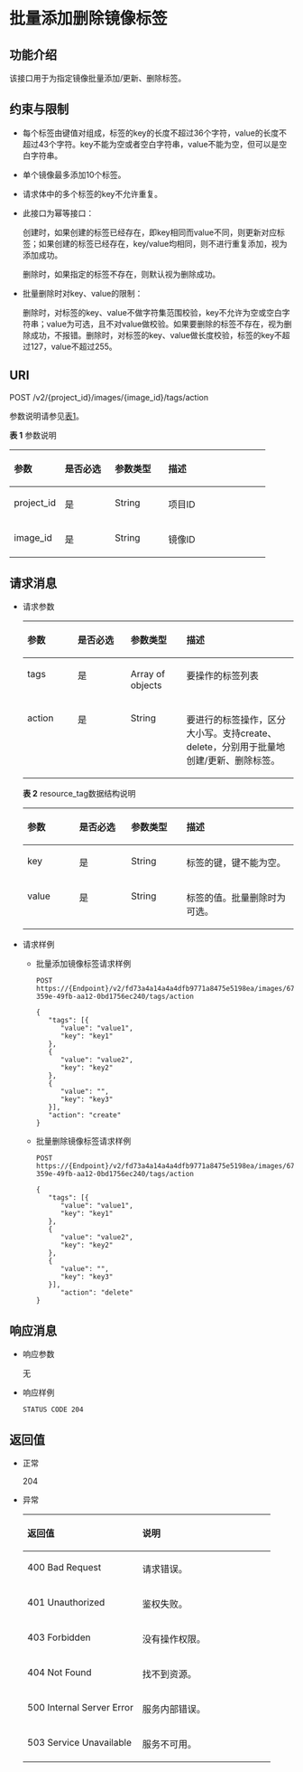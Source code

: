 # 批量添加删除镜像标签<a name="ZH-CN_TOPIC_0102682862"></a>

## 功能介绍<a name="section49664599183533"></a>

该接口用于为指定镜像批量添加/更新、删除标签。

## 约束与限制<a name="section33815340183533"></a>

-   每个标签由键值对组成，标签的key的长度不超过36个字符，value的长度不超过43个字符。key不能为空或者空白字符串，value不能为空，但可以是空白字符串。
-   单个镜像最多添加10个标签。
-   请求体中的多个标签的key不允许重复。
-   此接口为幂等接口：

    创建时，如果创建的标签已经存在，即key相同而value不同，则更新对应标签；如果创建的标签已经存在，key/value均相同，则不进行重复添加，视为添加成功。

    删除时，如果指定的标签不存在，则默认视为删除成功。


-   批量删除时对key、value的限制：

    删除时，对标签的key、value不做字符集范围校验，key不允许为空或空白字符串；value为可选，且不对value做校验。如果要删除的标签不存在，视为删除成功，不报错。删除时，对标签的key、value做长度校验，标签的key不超过127，value不超过255。


## URI<a name="section11906898183533"></a>

POST /v2/\{project\_id\}/images/\{image\_id\}/tags/action

参数说明请参见[表1](#table1543205183533)。

**表 1**  参数说明

<a name="table1543205183533"></a>
<table><thead align="left"><tr id="row928566183533"><th class="cellrowborder" valign="top" width="19.858014198580143%" id="mcps1.2.5.1.1"><p id="p8104982183533"><a name="p8104982183533"></a><a name="p8104982183533"></a>参数</p>
</th>
<th class="cellrowborder" valign="top" width="19.558044195580443%" id="mcps1.2.5.1.2"><p id="p52523778183533"><a name="p52523778183533"></a><a name="p52523778183533"></a>是否必选</p>
</th>
<th class="cellrowborder" valign="top" width="20.80791920807919%" id="mcps1.2.5.1.3"><p id="p26567651183533"><a name="p26567651183533"></a><a name="p26567651183533"></a>参数类型</p>
</th>
<th class="cellrowborder" valign="top" width="39.77602239776022%" id="mcps1.2.5.1.4"><p id="p4496161183533"><a name="p4496161183533"></a><a name="p4496161183533"></a>描述</p>
</th>
</tr>
</thead>
<tbody><tr id="row28644771183533"><td class="cellrowborder" valign="top" width="19.858014198580143%" headers="mcps1.2.5.1.1 "><p id="p38525138183533"><a name="p38525138183533"></a><a name="p38525138183533"></a>project_id</p>
</td>
<td class="cellrowborder" valign="top" width="19.558044195580443%" headers="mcps1.2.5.1.2 "><p id="p33528469183533"><a name="p33528469183533"></a><a name="p33528469183533"></a>是</p>
</td>
<td class="cellrowborder" valign="top" width="20.80791920807919%" headers="mcps1.2.5.1.3 "><p id="p31451477183533"><a name="p31451477183533"></a><a name="p31451477183533"></a>String</p>
</td>
<td class="cellrowborder" valign="top" width="39.77602239776022%" headers="mcps1.2.5.1.4 "><p id="p64541689183533"><a name="p64541689183533"></a><a name="p64541689183533"></a>项目ID</p>
</td>
</tr>
<tr id="row44004292183533"><td class="cellrowborder" valign="top" width="19.858014198580143%" headers="mcps1.2.5.1.1 "><p id="p7577914183533"><a name="p7577914183533"></a><a name="p7577914183533"></a>image_id</p>
</td>
<td class="cellrowborder" valign="top" width="19.558044195580443%" headers="mcps1.2.5.1.2 "><p id="p9831304183533"><a name="p9831304183533"></a><a name="p9831304183533"></a>是</p>
</td>
<td class="cellrowborder" valign="top" width="20.80791920807919%" headers="mcps1.2.5.1.3 "><p id="p58138199183533"><a name="p58138199183533"></a><a name="p58138199183533"></a>String</p>
</td>
<td class="cellrowborder" valign="top" width="39.77602239776022%" headers="mcps1.2.5.1.4 "><p id="p11573711183533"><a name="p11573711183533"></a><a name="p11573711183533"></a>镜像ID</p>
</td>
</tr>
</tbody>
</table>

## 请求消息<a name="section37054537183533"></a>

-   请求参数

    <a name="table46516372183533"></a>
    <table><thead align="left"><tr id="row15305774183533"><th class="cellrowborder" valign="top" width="18.558144185581448%" id="mcps1.1.5.1.1"><p id="p31808161183533"><a name="p31808161183533"></a><a name="p31808161183533"></a>参数</p>
    </th>
    <th class="cellrowborder" valign="top" width="19.588041195880415%" id="mcps1.1.5.1.2"><p id="p26324220183533"><a name="p26324220183533"></a><a name="p26324220183533"></a>是否必选</p>
    </th>
    <th class="cellrowborder" valign="top" width="20.607939206079397%" id="mcps1.1.5.1.3"><p id="p51887080183533"><a name="p51887080183533"></a><a name="p51887080183533"></a>参数类型</p>
    </th>
    <th class="cellrowborder" valign="top" width="41.24587541245876%" id="mcps1.1.5.1.4"><p id="p42103948183533"><a name="p42103948183533"></a><a name="p42103948183533"></a>描述</p>
    </th>
    </tr>
    </thead>
    <tbody><tr id="row54976657183533"><td class="cellrowborder" valign="top" width="18.558144185581448%" headers="mcps1.1.5.1.1 "><p id="p23924255183533"><a name="p23924255183533"></a><a name="p23924255183533"></a>tags</p>
    </td>
    <td class="cellrowborder" valign="top" width="19.588041195880415%" headers="mcps1.1.5.1.2 "><p id="p58816477183533"><a name="p58816477183533"></a><a name="p58816477183533"></a>是</p>
    </td>
    <td class="cellrowborder" valign="top" width="20.607939206079397%" headers="mcps1.1.5.1.3 "><p id="p66514163183533"><a name="p66514163183533"></a><a name="p66514163183533"></a>Array of objects</p>
    </td>
    <td class="cellrowborder" valign="top" width="41.24587541245876%" headers="mcps1.1.5.1.4 "><p id="p18938122183533"><a name="p18938122183533"></a><a name="p18938122183533"></a>要操作的标签列表</p>
    </td>
    </tr>
    <tr id="row36225373183533"><td class="cellrowborder" valign="top" width="18.558144185581448%" headers="mcps1.1.5.1.1 "><p id="p48574104183533"><a name="p48574104183533"></a><a name="p48574104183533"></a>action</p>
    </td>
    <td class="cellrowborder" valign="top" width="19.588041195880415%" headers="mcps1.1.5.1.2 "><p id="p42188327183533"><a name="p42188327183533"></a><a name="p42188327183533"></a>是</p>
    </td>
    <td class="cellrowborder" valign="top" width="20.607939206079397%" headers="mcps1.1.5.1.3 "><p id="p61811315183533"><a name="p61811315183533"></a><a name="p61811315183533"></a>String</p>
    </td>
    <td class="cellrowborder" valign="top" width="41.24587541245876%" headers="mcps1.1.5.1.4 "><p id="p40660579183533"><a name="p40660579183533"></a><a name="p40660579183533"></a>要进行的标签操作，区分大小写。支持create、delete，分别用于批量地创建/更新、删除标签。</p>
    </td>
    </tr>
    </tbody>
    </table>

    **表 2**  resource\_tag数据结构说明

    <a name="table107083563918"></a>
    <table><thead align="left"><tr id="row137071156390"><th class="cellrowborder" valign="top" width="19.12808719128087%" id="mcps1.2.5.1.1"><p id="p1070717566915"><a name="p1070717566915"></a><a name="p1070717566915"></a>参数</p>
    </th>
    <th class="cellrowborder" valign="top" width="19.15808419158084%" id="mcps1.2.5.1.2"><p id="p57073568916"><a name="p57073568916"></a><a name="p57073568916"></a>是否必选</p>
    </th>
    <th class="cellrowborder" valign="top" width="20.48795120487951%" id="mcps1.2.5.1.3"><p id="p870735611915"><a name="p870735611915"></a><a name="p870735611915"></a>参数类型</p>
    </th>
    <th class="cellrowborder" valign="top" width="41.225877412258775%" id="mcps1.2.5.1.4"><p id="p570713560920"><a name="p570713560920"></a><a name="p570713560920"></a>描述</p>
    </th>
    </tr>
    </thead>
    <tbody><tr id="row470845617914"><td class="cellrowborder" valign="top" width="19.12808719128087%" headers="mcps1.2.5.1.1 "><p id="p12708556598"><a name="p12708556598"></a><a name="p12708556598"></a>key</p>
    </td>
    <td class="cellrowborder" valign="top" width="19.15808419158084%" headers="mcps1.2.5.1.2 "><p id="p470816561594"><a name="p470816561594"></a><a name="p470816561594"></a>是</p>
    </td>
    <td class="cellrowborder" valign="top" width="20.48795120487951%" headers="mcps1.2.5.1.3 "><p id="p370814561393"><a name="p370814561393"></a><a name="p370814561393"></a>String</p>
    </td>
    <td class="cellrowborder" valign="top" width="41.225877412258775%" headers="mcps1.2.5.1.4 "><p id="p1470814561497"><a name="p1470814561497"></a><a name="p1470814561497"></a>标签的键，键不能为空。</p>
    </td>
    </tr>
    <tr id="row870810563916"><td class="cellrowborder" valign="top" width="19.12808719128087%" headers="mcps1.2.5.1.1 "><p id="p10708105612918"><a name="p10708105612918"></a><a name="p10708105612918"></a>value</p>
    </td>
    <td class="cellrowborder" valign="top" width="19.15808419158084%" headers="mcps1.2.5.1.2 "><p id="p67087568918"><a name="p67087568918"></a><a name="p67087568918"></a>是</p>
    </td>
    <td class="cellrowborder" valign="top" width="20.48795120487951%" headers="mcps1.2.5.1.3 "><p id="p20708195618914"><a name="p20708195618914"></a><a name="p20708195618914"></a>String</p>
    </td>
    <td class="cellrowborder" valign="top" width="41.225877412258775%" headers="mcps1.2.5.1.4 "><p id="p870814565914"><a name="p870814565914"></a><a name="p870814565914"></a>标签的值。批量删除时为可选。</p>
    </td>
    </tr>
    </tbody>
    </table>


-   请求样例
    -   批量添加镜像标签请求样例

        ```
        POST https://{Endpoint}/v2/fd73a4a14a4a4dfb9771a8475e5198ea/images/67e17426-359e-49fb-aa12-0bd1756ec240/tags/action
        ```

        ```
        {
           "tags": [{
              "value": "value1",
              "key": "key1"
           },
           {
              "value": "value2",
              "key": "key2"
           },
           {
              "value": "",
              "key": "key3"
           }],
           "action": "create"
        }
        ```

    -   批量删除镜像标签请求样例

        ```
        POST https://{Endpoint}/v2/fd73a4a14a4a4dfb9771a8475e5198ea/images/67e17426-359e-49fb-aa12-0bd1756ec240/tags/action
        ```

        ```
        {
           "tags": [{
              "value": "value1",
              "key": "key1"
           },
           {
              "value": "value2",
              "key": "key2"
           },
           {
              "value": "",
              "key": "key3"
           }],
              "action": "delete"
        }
        ```



## 响应消息<a name="section935919183533"></a>

-   响应参数

    无

-   响应样例

    ```
    STATUS CODE 204
    ```


## 返回值<a name="section11196745183533"></a>

-   正常

    204

-   异常

    <a name="table748594183533"></a>
    <table><thead align="left"><tr id="row46152835183533"><th class="cellrowborder" valign="top" width="46.46%" id="mcps1.1.3.1.1"><p id="p47392170183533"><a name="p47392170183533"></a><a name="p47392170183533"></a>返回值</p>
    </th>
    <th class="cellrowborder" valign="top" width="53.54%" id="mcps1.1.3.1.2"><p id="p13560590183533"><a name="p13560590183533"></a><a name="p13560590183533"></a>说明</p>
    </th>
    </tr>
    </thead>
    <tbody><tr id="row24666006183533"><td class="cellrowborder" valign="top" width="46.46%" headers="mcps1.1.3.1.1 "><p id="p51789483183533"><a name="p51789483183533"></a><a name="p51789483183533"></a>400 Bad Request</p>
    </td>
    <td class="cellrowborder" valign="top" width="53.54%" headers="mcps1.1.3.1.2 "><p id="p34198580183533"><a name="p34198580183533"></a><a name="p34198580183533"></a>请求错误。</p>
    </td>
    </tr>
    <tr id="row39351768183533"><td class="cellrowborder" valign="top" width="46.46%" headers="mcps1.1.3.1.1 "><p id="p33376619183533"><a name="p33376619183533"></a><a name="p33376619183533"></a>401 Unauthorized</p>
    </td>
    <td class="cellrowborder" valign="top" width="53.54%" headers="mcps1.1.3.1.2 "><p id="p19151590183533"><a name="p19151590183533"></a><a name="p19151590183533"></a>鉴权失败。</p>
    </td>
    </tr>
    <tr id="row38146586183533"><td class="cellrowborder" valign="top" width="46.46%" headers="mcps1.1.3.1.1 "><p id="p2865798183533"><a name="p2865798183533"></a><a name="p2865798183533"></a>403 Forbidden</p>
    </td>
    <td class="cellrowborder" valign="top" width="53.54%" headers="mcps1.1.3.1.2 "><p id="p30803053183533"><a name="p30803053183533"></a><a name="p30803053183533"></a>没有操作权限。</p>
    </td>
    </tr>
    <tr id="row8792027183533"><td class="cellrowborder" valign="top" width="46.46%" headers="mcps1.1.3.1.1 "><p id="p41065609183533"><a name="p41065609183533"></a><a name="p41065609183533"></a>404 Not Found</p>
    </td>
    <td class="cellrowborder" valign="top" width="53.54%" headers="mcps1.1.3.1.2 "><p id="p37980007183533"><a name="p37980007183533"></a><a name="p37980007183533"></a>找不到资源。</p>
    </td>
    </tr>
    <tr id="row6275743183533"><td class="cellrowborder" valign="top" width="46.46%" headers="mcps1.1.3.1.1 "><p id="p38573193183533"><a name="p38573193183533"></a><a name="p38573193183533"></a>500 Internal Server Error</p>
    </td>
    <td class="cellrowborder" valign="top" width="53.54%" headers="mcps1.1.3.1.2 "><p id="p37420919183533"><a name="p37420919183533"></a><a name="p37420919183533"></a>服务内部错误。</p>
    </td>
    </tr>
    <tr id="row1243955183533"><td class="cellrowborder" valign="top" width="46.46%" headers="mcps1.1.3.1.1 "><p id="p33651555183533"><a name="p33651555183533"></a><a name="p33651555183533"></a>503 Service Unavailable</p>
    </td>
    <td class="cellrowborder" valign="top" width="53.54%" headers="mcps1.1.3.1.2 "><p id="p41421452183533"><a name="p41421452183533"></a><a name="p41421452183533"></a>服务不可用。</p>
    </td>
    </tr>
    </tbody>
    </table>


